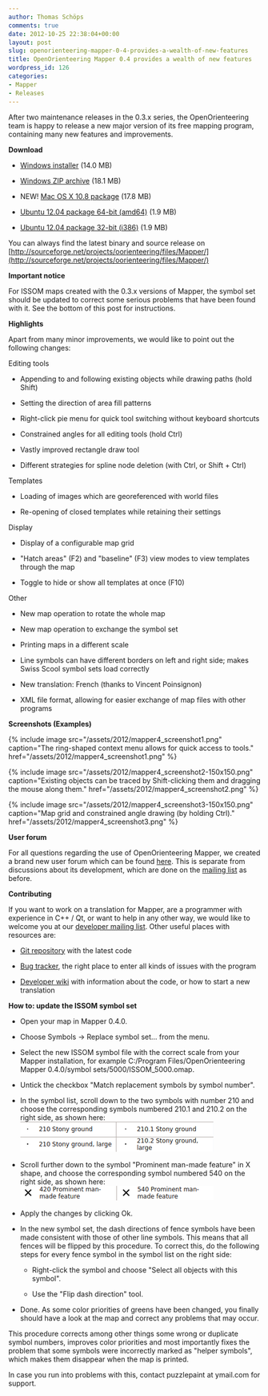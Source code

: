 ```yaml
---
author: Thomas Schöps
comments: true
date: 2012-10-25 22:38:04+00:00
layout: post
slug: openorienteering-mapper-0-4-provides-a-wealth-of-new-features
title: OpenOrienteering Mapper 0.4 provides a wealth of new features
wordpress_id: 126
categories:
- Mapper
- Releases
---
```


After two maintenance releases in the 0.3.x series, the OpenOrienteering team is happy to release a new major version of its free mapping program, containing many new features and improvements.

**Download**



	
  * [Windows installer](http://sourceforge.net/projects/oorienteering/files/Mapper/0.4.0/openorienteering-mapper_0.4.0-Windows-x86.exe/download) (14.0 MB)

	
  * [Windows ZIP archive](http://sourceforge.net/projects/oorienteering/files/Mapper/0.4.0/openorienteering-mapper_0.4.0-Windows-x86.zip/download) (18.1 MB)

	
  * NEW! [Mac OS X 10.8 package](http://sourceforge.net/projects/oorienteering/files/Mapper/0.4.0/openorienteering-mapper_0.4.0-Darwin-x64.dmg/download) (17.8 MB)

	
  * [Ubuntu 12.04 package 64-bit (amd64)](http://sourceforge.net/projects/oorienteering/files/Mapper/0.4.0/openorienteering-mapper_0.4.0-precise_amd64.deb/download) (1.9 MB)

	
  * [Ubuntu 12.04 package 32-bit (i386)](http://sourceforge.net/projects/oorienteering/files/Mapper/0.4.0/openorienteering-mapper_0.4.0-precise_i386.deb/download) (1.9 MB)


You can always find the latest binary and source release on
[http://sourceforge.net/projects/oorienteering/files/Mapper/](http://sourceforge.net/projects/oorienteering/files/Mapper/)

**Important notice**

For ISSOM maps created with the 0.3.x versions of Mapper, the symbol set should be updated to correct some serious problems that have been found with it. See the bottom of this post for instructions.

**Highlights**

Apart from many minor improvements, we would like to point out the following changes:

Editing tools



	
  * Appending to and following existing objects while drawing paths (hold Shift)

	
  * Setting the direction of area fill patterns

	
  * Right-click pie menu for quick tool switching without keyboard shortcuts

	
  * Constrained angles for all editing tools (hold Ctrl)

	
  * Vastly improved rectangle draw tool

	
  * Different strategies for spline node deletion (with Ctrl, or Shift + Ctrl)


Templates



	
  * Loading of images which are georeferenced with world files

	
  * Re-opening of closed templates while retaining their settings


Display



	
  * Display of a configurable map grid

	
  * "Hatch areas" (F2) and "baseline" (F3) view modes to view templates through the map

	
  * Toggle to hide or show all templates at once (F10)


Other



	
  * New map operation to rotate the whole map

	
  * New map operation to exchange the symbol set

	
  * Printing maps in a different scale

	
  * Line symbols can have different borders on left and right side; makes Swiss Scool symbol sets load correctly

	
  * New translation: French (thanks to Vincent Poinsignon)

	
  * XML file format, allowing for easier exchange of map files with other programs


**Screenshots (Examples)**

{% include image src="/assets/2012/mapper4_screenshot1.png" caption="The ring-shaped context menu allows for quick access to tools." href="/assets/2012/mapper4_screenshot1.png" %}

{% include image src="/assets/2012/mapper4_screenshot2-150x150.png" caption="Existing objects can be traced by Shift-clicking them and dragging the mouse along them." href="/assets/2012/mapper4_screenshot2.png" %}

{% include image src="/assets/2012/mapper4_screenshot3-150x150.png" caption="Map grid and constrained angle drawing (by holding Ctrl)." href="/assets/2012/mapper4_screenshot3.png" %}

**User forum**

For all questions regarding the use of OpenOrienteering Mapper, we created a brand new user forum which can be found [here](https://sourceforge.net/p/oorienteering/discussion/mapper/). This is separate from discussions about its development, which are done on the [mailing list](https://lists.sourceforge.net/lists/listinfo/oorienteering-devel) as before.

**Contributing**

If you want to work on a translation for Mapper, are a programmer with experience in C++ / Qt, or want to help in any other way, we would like to welcome you at our [developer mailing list](https://lists.sourceforge.net/lists/listinfo/oorienteering-devel). Other useful places with resources are:



	
  * [Git repository](https://sourceforge.net/p/oorienteering/code/) with the latest code

	
  * [Bug tracker](https://sourceforge.net/p/oorienteering/tickets/), the right place to enter all kinds of issues with the program

	
  * [Developer wiki](https://sourceforge.net/apps/mediawiki/oorienteering/index.php?title=Main_Page) with information about the code, or how to start a new translation


**How to: update the ISSOM symbol set**



	
  * Open your map in Mapper 0.4.0.

	
  * Choose Symbols -> Replace symbol set... from the menu.

	
  * Select the new ISSOM symbol file with the correct scale from your Mapper installation, for example C:/Program Files/OpenOrienteering Mapper 0.4.0/symbol sets/5000/ISSOM_5000.omap.

	
  * Untick the checkbox "Match replacement symbols by symbol number".

	
  * In the symbol list, scroll down to the two symbols with number 210 and choose the corresponding symbols numbered 210.1 and 210.2 on the right side, as shown here:
[![](/assets/2012/Symbol_replacement_step1.png)](/assets/2012/Symbol_replacement_step1.png)

	
  * Scroll further down to the symbol "Prominent man-made feature" in X shape, and choose the corresponding symbol numbered 540 on the right side, as shown here:
[![](/assets/2012/Symbol_replacement_step2.png)](/assets/2012/Symbol_replacement_step2.png)

	
  * Apply the changes by clicking Ok.

	
  * In the new symbol set, the dash directions of fence symbols have been made consistent with those of other line symbols. This means that all fences will be flipped by this procedure. To correct this, do the following steps for every fence symbol in the symbol list on the right side:

	
    * Right-click the symbol and choose "Select all objects with this symbol".

	
    * Use the "Flip dash direction" tool.




	
  * Done. As some color priorities of greens have been changed, you finally should have a look at the map and correct any problems that may occur.


This procedure corrects among other things some wrong or duplicate symbol numbers, improves color priorities and most importantly fixes the problem that some symbols were incorrectly marked as "helper symbols", which makes them disappear when the map is printed.

In case you run into problems with this, contact puzzlepaint at ymail.com for support.
